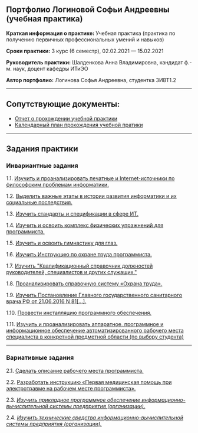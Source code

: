 ## Портфолио Логиновой Софьи Андреевны (учебная практика)

**Краткая информация о практике:** Учебная практика (практика по получению первичных профессиональных умений и навыков) 

**Сроки практики:** 3 курс (6 семестр), 02.02.2021 — 15.02.2021

**Руководитель практики:** Шалденкова Анна Владимировна,  кандидат ф.-м. наук, доцент кафедры ИТиЭО

**Автор портфолио:** Логинова Софья Андреевна, студентка 3ИВТ1.2

------------

## Сопутствующие документы:
- [Отчет о прохождении учебной практики](https://github.com/sonyadk/feb-practice-21/blob/main/%D0%9B%D0%BE%D0%B3%D0%B8%D0%BD%D0%BE%D0%B2%D0%B0%20%D0%A1%D0%BE%D1%84%D1%8C%D1%8F%20%D0%9E%D1%82%D1%87%D0%B5%D1%82%203%20%D0%BA%D1%83%D1%80%D1%81%20%D0%98%D0%92%D0%A2.pdf "Отчет о прохождении учебной практики")
- [Календарный план прохождения учебной пратики](https://github.com/sonyadk/feb-practice-21/blob/main/%D0%9B%D0%BE%D0%B3%D0%B8%D0%BD%D0%BE%D0%B2%D0%B0%20%D0%A1%D0%BE%D1%84%D1%8C%D1%8F%20%D0%97%D0%B0%D0%B4%D0%B0%D0%BD%D0%B8%D0%B5%203%20%D0%BA%D1%83%D1%80%D1%81%20%D0%98%D0%92%D0%A2.pdf "Календарный план прохождения учебной пратики")
------------

## Задания практики

### Инвариантные задания

1.1. [Изучить и проанализировать печатные и Internet-источники по философским проблемам информатики.](https://github.com/sonyadk/feb-practice-21/tree/main/1.1 "Изучить и проанализировать печатные и Internet-источники по философским проблемам информатики.")

1.2. [Выделить важные этапы в истории развития информатики и их социальные последствия.](https://github.com/sonyadk/feb-practice-21/tree/main/1.2 "Выделить важные этапы в истории развития информатики и их социальные последствия.")

1.3. [Изучить стандарты и спецификации в сфере ИТ.](https://github.com/sonyadk/feb-practice-21/tree/main/1.3 "Изучить стандарты и спецификации в сфере ИТ.")

1.4. [Изучить и освоить комплекс физических упражнений для программиста.](https://github.com/sonyadk/feb-practice-21/tree/main/1.4 "Изучить и освоить комплекс физических упражнений для программиста.")

1.5. [Изучить и освоить гимнастику для глаз.](https://github.com/sonyadk/feb-practice-21/tree/main/1.5 "Изучить и освоить гимнастику для глаз.")

1.6. [Изучить Инструкцию по охране труда программиста.](https://github.com/sonyadk/feb-practice-21/tree/main/1.6 "Изучить Инструкцию по охране труда программиста.")

1.7. [Изучить "Квалификационный справочник должностей руководителей, специалистов и других служащих."](https://github.com/sonyadk/feb-practice-21/tree/main/1.7 "Изучить Квалификационный справочник должностей руководителей, специалистов и других служащих.")

1.8. [Проанализировать справочную систему «Охрана труда».](https://github.com/sonyadk/feb-practice-21/tree/main/1.8 "Проанализировать справочную систему «Охрана труда».")

1.9. [Изучить Постановление Главного государственного санитарного врача РФ от 21.06.2016 N 81[...].](https://github.com/sonyadk/feb-practice-21/tree/main/1.9 "Изучить Постановление Главного государственного санитарного врача РФ от 21.06.2016 N 81[...].")

1.10. [Провести инсталляцию программного обеспечения.](https://github.com/sonyadk/feb-practice-21/tree/main/1.10 "Провести инсталляцию программного обеспечения.")

1.11. [Изучить и проанализировать аппаратное, программное и информационное обеспечение автоматизированного рабочего места специалиста в конкретной предметной области (по выбору студента)](https://github.com/sonyadk/feb-practice-21/tree/main/1.11 "Изучить и проанализировать аппаратное, программное и информационное обеспечение автоматизированного рабочего места специалиста в конкретной предметной области (по выбору студента).")

------------

### Вариативные задания

2.1.  [Сделать описание рабочего места программиста.](https://github.com/sonyadk/feb-practice-21/tree/main/2.1 "Сделать описание рабочего места программиста.")

2.2. [Разработать инструкцию «Первая медицинская помощь при электротравме на рабочем месте программиста».](https://github.com/sonyadk/feb-practice-21/tree/main/2.2 "Разработать инструкцию «Первая медицинская помощь при электротравме на рабочем месте программиста».")

2.3. *[Изучить прикладное программное обеспечение информационно-вычислительной системы предприятия (организации).](https://github.com/sonyadk/feb-practice-21/tree/main/2.3 "Изучить прикладное программное обеспечение информационно-вычислительной системы предприятия (организации).")*

2.4. *[Изучить технические средства информационно-вычислительной системы предприятия (организации).](https://github.com/sonyadk/feb-practice-21/tree/main/2.4 "Изучить технические средства информационно-вычислительной системы предприятия (организации).")*
